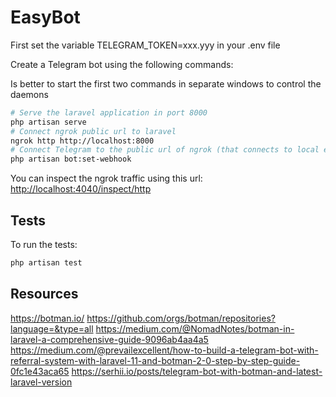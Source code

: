 # EasyBot

First set the variable TELEGRAM_TOKEN=xxx.yyy in your .env file

Create a Telegram bot using the following commands:

Is better to start the first two commands in separate windows to control the daemons

```sh
# Serve the laravel application in port 8000
php artisan serve
# Connect ngrok public url to laravel
ngrok http http://localhost:8000
# Connect Telegram to the public url of ngrok (that connects to local environment)
php artisan bot:set-webhook
```

You can inspect the ngrok traffic using this url:
<http://localhost:4040/inspect/http>

## Tests

To run the tests:

```sh
php artisan test
```

## Resources

<https://botman.io/>
<https://github.com/orgs/botman/repositories?language=&type=all>
<https://medium.com/@NomadNotes/botman-in-laravel-a-comprehensive-guide-9096ab4aa4a5>
<https://medium.com/@prevailexcellent/how-to-build-a-telegram-bot-with-referral-system-with-laravel-11-and-botman-2-0-step-by-step-guide-0fc1e43aca65>
<https://serhii.io/posts/telegram-bot-with-botman-and-latest-laravel-version>
